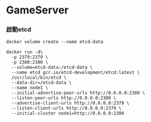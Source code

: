 # GameServer

### 啟動etcd
    docker volume create --name etcd-data
    
    docker run -d\
      -p 2379:2379 \
      -p 2380:2380 \
      --volume=etcd-data:/etcd-data \
      --name etcd gcr.io/etcd-development/etcd:latest \
      /usr/local/bin/etcd \
      --data-dir=/etcd-data \
      --name node1 \
      --initial-advertise-peer-urls http://0.0.0.0:2380 \
      --listen-peer-urls http://0.0.0.0:2380 \
      --advertise-client-urls http://0.0.0.0:2379 \
      --listen-client-urls http://0.0.0.0:2379 \
      --initial-cluster node1=http://0.0.0.0:2380
